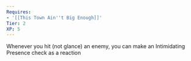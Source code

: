 ```yaml
---
Requires:
- '[[This Town Ain''t Big Enough]]'
Tier: 2
XP: 5
---
```


Whenever you hit (not glance) an enemy, you can make an Intimidating Presence check as a reaction
